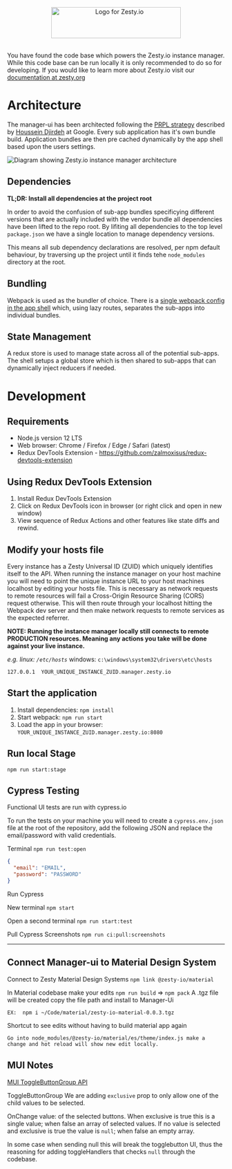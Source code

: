 <div style="text-align:center;">
  <img title="Logo for Zesty.io" width="300px" height="72px" src="https://brand.zesty.io/zesty-io-logo-horizontal.png" />
</div>

<br />

You have found the code base which powers the Zesty.io instance manager. While this code base can be run locally it is only recommended to do so for developing. If you would like to learn more about Zesty.io visit our [documentation at zesty.org](https://zesty.org/)

# Architecture

The manager-ui has been architected following the [PRPL strategy](https://developers.google.com/web/fundamentals/performance/prpl-pattern/) described by [Houssein Djirdeh](https://twitter.com/hdjirdeh) at Google. Every sub application has it's own bundle build. Application bundles are then pre cached dynamically by the app shell based upon the users settings.

![Diagram showing Zesty.io instance manager architecture](https://jvsr216n.media.zestyio.com/manager-ui-architecture.png)

## Dependencies

**TL;DR: Install all dependencies at the project root**

In order to avoid the confusion of sub-app bundles specificying different versions that are actually included with the vendor bundle all dependencies have been lifted to the repo root. By lifiting all dependencies to the top level `package.json` we have a single location to manage dependency versions.

This means all sub dependency declarations are resolved, per npm default behaviour, by traversing up the project until it finds tehe `node_modules` directory at the root.

## Bundling

Webpack is used as the bundler of choice. There is a [single webpack config in the app shell](https://github.com/zesty-io/manager-ui/blob/master/src/shell/webpack.config.js) which, using lazy routes, separates the sub-apps into individual bundles.

## State Management

A redux store is used to manage state across all of the potential sub-apps. The shell setups a global store which is then shared to sub-apps that can dynamically inject reducers if needed.

# Development

## Requirements

- Node.js version 12 LTS
- Web browser: Chrome / Firefox / Edge / Safari (latest)
- Redux DevTools Extension - https://github.com/zalmoxisus/redux-devtools-extension

## Using Redux DevTools Extension

1. Install Redux DevTools Extension
2. Click on Redux DevTools icon in browser (or right click and open in new window)
3. View sequence of Redux Actions and other features like state diffs and rewind.

## Modify your hosts file

Every instance has a Zesty Universal ID (ZUID) which uniquely identifies itself to the API. When running the instance manager on your host machine you will need to point the unique instance URL to your host machines localhost by editing your hosts file. This is necessary as network requests to remote resources will fail a Cross-Origin Resource Sharing (CORS) request otherwise. This will then route through your localhost hitting the Webpack dev server and then make network requests to remote services as the expected referrer.

**NOTE: Running the instance manager locally still connects to remote PRODUCTION resources. Meaning any actions you take will be done against your live instance.**

_e.g. linux: `/etc/hosts`_
windows: `c:\windows\system32\drivers\etc\hosts`

```
127.0.0.1  YOUR_UNIQUE_INSTANCE_ZUID.manager.zesty.io
```

## Start the application

1. Install dependencies: `npm install`
2. Start webpack: `npm run start`
3. Load the app in your browser: `YOUR_UNIQUE_INSTANCE_ZUID.manager.zesty.io:8080`

## Run local Stage

`npm run start:stage`

## Cypress Testing

Functional UI tests are run with cypress.io

To run the tests on your machine you will need to create a `cypress.env.json` file at the root of the repository, add the following JSON and replace the email/password with valid credentials.

Terminal
`npm run test:open`

```json
{
  "email": "EMAIL",
  "password": "PASSWORD"
}
```

Run Cypress

New terminal `npm start`

Open a second terminal `npm run start:test`

Pull Cypress Screenshots
`npm run ci:pull:screenshots`

---

## Connect Manager-ui to Material Design System

Connect to Zesty Material Design Systems
`npm link @zesty-io/material`

In Material codebase make your edits
`npm run build` => `npm pack`
A .tgz file will be created copy the file path and install to Manager-Ui

```
EX:  npm i ~/Code/material/zesty-io-material-0.0.3.tgz
```

Shortcut to see edits without having to build material app again

```
Go into node_modules/@zesty-io/material/es/theme/index.js make a change and hot reload will show new edit locally.
```

## MUI Notes

[MUI ToggleButtonGroup API](https://mui.com/material-ui/api/toggle-button-group/)

ToggleButtonGroup
We are adding `exclusive` prop to only allow one of the child values to be selected.

OnChange value: of the selected buttons. When exclusive is true this is a single value; when false an array of selected values. If no value is selected and exclusive is true the value is `null`; when false an empty array.

In some case when sending null this will break the togglebutton UI, thus the reasoning for adding toggleHandlers that checks `null` through the codebase.
